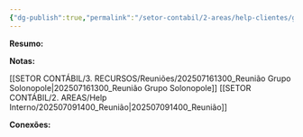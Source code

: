 ```yaml
---
{"dg-publish":true,"permalink":"/setor-contabil/2-areas/help-clientes/grupo-solonopole/","dgPassFrontmatter":true,"created":"2024-12-18T09:52:07.459-03:00","updated":"2025-08-12T10:57:22.088-03:00"}
---
```


**Resumo:**


**Notas:**

[[SETOR CONTÁBIL/3. RECURSOS/Reuniões/202507161300_Reunião Grupo Solonopole\|202507161300_Reunião Grupo Solonopole]]
[[SETOR CONTÁBIL/2. AREAS/Help Interno/202507091400_Reunião\|202507091400_Reunião]]


**Conexões:**


